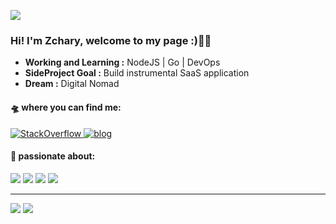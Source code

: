<a href="#"><img src="https://visitor-badge.glitch.me/badge?page_id=zcharym.zcharym"></a>

<h3 >
  Hi! I'm Zchary, welcome to my page :)👨‍💻  
</h3>

- **Working and Learning :** NodeJS | Go | DevOps
- **SideProject Goal :** Build instrumental SaaS application
- **Dream :** Digital Nomad


#### 🛸 where you can find me:

<a href="https://stackoverflow.com/users/12715116/zchary">
  <img src="https://img.shields.io/badge/Stack_Overflow-FE7A16?style=for-the-badge&logo=stack-overflow&logoColor=white" alt="StackOverflow">
</a>
 <a href="https://blog.zchary.cn/index.xml"><img src="https://img.shields.io/badge/RSS-FFA500?style=for-the-badge&logo=rss&logoColor=white" alt="blog"></a>

#### 🎯 passionate about:

<p>
  <img src="https://img.shields.io/badge/Go-00ADD8?style=for-the-badge&logo=go&logoColor=white">
  <img src="https://img.shields.io/badge/TypeScript-007ACC?style=for-the-badge&logo=typescript&logoColor=white">
  <img src="https://img.shields.io/badge/Node.js-43853D?style=for-the-badge&logo=node.js&logoColor=white">
  <img src="https://img.shields.io/badge/React-20232A?style=for-the-badge&logo=react&logoColor=61DAFB">
</p>

---
<img style="max-width: 330px;" src="https://github-readme-stats.vercel.app/api?username=zcharym&theme=tokyonight&show_icons=true">
<img style="max-width: 330px;" src="https://github-readme-stats.vercel.app/api/top-langs/?username=zcharym&layout=compact&theme=tokyonight&hide=html,css&card_width=250">
